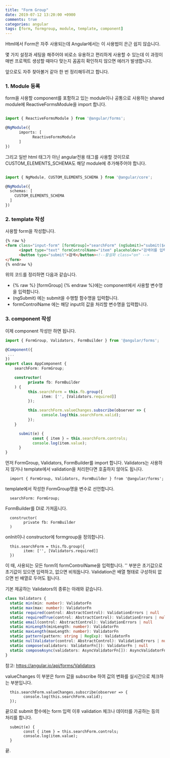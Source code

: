 ```yaml
---
title: "Form Group"
date: 2019-07-12 13:20:00 +0900
comments: true
categories: angular
tags: [form, formgroup, module, template, component]
---
```



Html에서 Form은 자주 사용되는데 Angular에서는 이 사용법이 은근 쉽지 않습니다.

몇 가지 설정과 세팅을 해주어야 비로소 유용하고 편리하게 사용할 수 있는데 이 과정이 매번 프로젝트 생성할 때마다 맞는지 꼼꼼히 확인하지 않으면 에러가 발생합니다.

앞으로도 자주 찾아볼거 같아 한 번 정리해두려고 합니다.


### 1. Module 등록

form을 사용할 component를 포함하고 있는 module이나 공통으로 사용하는 shared module에 ReactiveFormsModule을 import 합니다.



```ts

import { ReactiveFormsModule } from '@angular/forms';

@NgModule({
      imports: [
            ReactiveFormsModule
      ]
})
```


그리고 일반 html 태그가 아닌 angular전용 태그를 사용할 것이므로 CUSTOM_ELEMENTS_SCHEMA도 해당 module에 추가해주어야 합니다.

```ts

import { NgModule, CUSTOM_ELEMENTS_SCHEMA } from '@angular/core';

@NgModule({
  schemas: [
    CUSTOM_ELEMENTS_SCHEMA
  ]
})
```

### 2. template 작성

사용할 form을 작성합니다.

```html
{% raw %}
<form class="input-form" [formGroup]="searchForm" (ngSubmit)="submit($event)">
      <input type="text" formControlName="item" placeholder="검색어를 입력하세요" tabindex="1" />
      <button type="submit">검색</button><!--활설화 class="on" -->
</form>
{% endraw %}

```

위의 코드를 정리하면 다음과 같습니다.
- {% raw %} [formGroup] {% endraw %}에는 component에서 사용할 변수명을 입력합니다.
- (ngSubmit) 에는 submit을 수행할 함수명을 입력합니다.
- formControlName 에는 해당 input의 값을 처리할 변수명을 입력합니다.


### 3. component 작성

이제 component 작성만 하면 됩니다.

```ts
import { FormGroup, Validators, FormBuilder } from '@angular/forms';

@Component({
 ...
})
export class AppComponent {
    searchForm: FormGroup;

    constructor(
          private fb: FormBuilder
    ) {
          this.searchForm = this.fb.group({
                item: ['', [Validators.required]]
          });

          this.searchForm.valueChanges.subscribe(observer => {
                console.log(this.searchForm.valid);
          });          
    }

      submit(e) {
            const { item } = this.searchForm.controls; 
            console.log(item.value);
      }
}
```


먼저 FormGroup, Validators, FormBuilder를 import 합니다.
Validators는 사용하지 않거나 template에서 validation을 처리한다면 호출하지 않아도 됩니다.

      import { FormGroup, Validators, FormBuilder } from '@angular/forms';

template에서 작성한 FormGroup명을 변수로 선언합니다.

      searchForm: FormGroup;

FormBuilder를 DI로 가져옵니다. 

      constructor(
            private fb: FormBuilder
      )


onInit이나 constructor에 formgroup을 정의합니다.

      this.searchForm = this.fb.group({
            item: ['', [Validators.required]]
      })

이 때, 사용되는 모든 form의 formControlName을 입력합니다. 
'' 부분은 초기값으로 초기값이 있으면 입력하고, 없으면 비워둡니다.
Validation은 배열 형태로 구성하되 없으면 빈 배열로 두어도 됩니다.


기본 제공하는 Validators의 종류는 아래와 같습니다.

```ts
class Validators {
  static min(min: number): ValidatorFn
  static max(max: number): ValidatorFn
  static required(control: AbstractControl): ValidationErrors | null
  static requiredTrue(control: AbstractControl): ValidationErrors | null
  static email(control: AbstractControl): ValidationErrors | null
  static minLength(minLength: number): ValidatorFn
  static maxLength(maxLength: number): ValidatorFn
  static pattern(pattern: string | RegExp): ValidatorFn
  static nullValidator(control: AbstractControl): ValidationErrors | null
  static compose(validators: ValidatorFn[]): ValidatorFn | null
  static composeAsync(validators: AsyncValidatorFn[]): AsyncValidatorFn | null
}
```

참고: https://angular.io/api/forms/Validators


valueChanges 이 부분은 form 값을 subscribe 하여 값의 변화를 실시간으로 체크하는 부분입니다.

      this.searchForm.valueChanges.subscribe(observer => {
            console.log(this.searchForm.valid);
      });   

끝으로 submit 함수에는 form 입력 이후 validation 체크나 데이터를 가공하는 등의 처리를 합니다.

      submit(e) {
            const { item } = this.searchForm.controls; 
            console.log(item.value);
      }

끝.